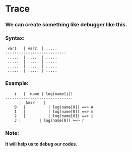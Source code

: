 # Trace

### We can create something like debugger like this.

### Syntax:

```
 var1	| var2	| .....
---------------------------
 .....	| .....	| .....
 .....	| .....	| .....
 .....	| .....	| .....
 .....	| .....	| .....
```

### Example:

```
    i	|  name	| log(name[i])
------------------------------
      |  Amir	 | 
    0	|	       | log(name[0]) ==> A 
    1	|	       | log(name[0]) ==> m
    2	|	       | log(name[0]) ==> i
    3 |        | log(name[0]) ==> r
```

### Note: 
**It will help us to debug our codes.**
